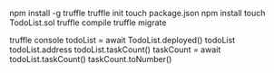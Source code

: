npm install -g truffle
truffle init
touch package.json
npm install
touch TodoList.sol
truffle compile
truffle migrate

truffle console
todoList = await TodoList.deployed()
todoList
todoList.address
todoList.taskCount()
taskCount = await todoList.taskCount()
taskCount.toNumber()